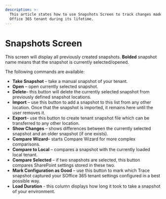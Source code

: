 ```yaml
---
description: >-
  This article states how to use Snapshots Screen to track changes made to your
  Office 365 tenant during its lifetime.
---
```


# Snapshots Screen

This screen will display all previously created snapshots. **Bolded** snapshot name means that the snapshot is currently selected/opened.

The following commands are available:

* **Take Snapshot** – take a manual snapshot of your tenant.
* **Open** – open currently selected snapshot.
* **Delete**– this button will delete the currently selected snapshot from previously defined snapshot locations.
* **Import** – use this button to add a snapshot to this list from any other location. Once that the snapshot is imported, it remains here until the user removes it.
* **Export**– use this button to create tenant snapshot file which can be transferred to any other location. 
* **Show Changes** – shows differences between the currently selected snapshot and an older snapshot \(if one exists\).
* **Compare Wizard**– starts Compare Wizard for more complex comparisons.
* **Compare to Local** – compares a snapshot with the currently loaded local tenant.
* **Compare Selected** – if two snapshots are selected, this button compares SharePoint settings stored in these two.
* **Mark Configuration as Good** – use this button to mark which Trace snapshot captured your SOffice 365 tenant settings configured in a best possible way. 
* **Load Duration** - this column displays how long it took to take a snapshot of your environment.

